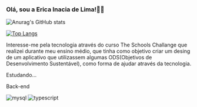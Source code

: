 ### Olá, sou a Erica Inacia de Lima!👋😊


![Anurag's GitHub stats](https://github-readme-stats.vercel.app/api?username=EricaInaciadeLima&theme=nightowl&show_icons=true&count_private=true)

[![Top Langs](https://github-readme-stats.vercel.app/api/top-langs/?username=EricaInaciadeLima&layout=compact&langs_count=10&theme=nightowl&show)](https://github.com/EricaInaciadeLima)

 Interesse-me pela tecnologia através do curso The Schools Challange que realizei durante meu ensino médio, que tinha como objetivo criar um desing  de um aplicativo que utilizassem algumas ODS(Objetivos de Desenvolvimento Sustentável), como forma de ajudar através da tecnologia.

Estudando...

Back-end

![mysql](https://user-images.githubusercontent.com/98967783/174158689-1042978a-82c2-47bf-b609-76087f171692.png)       ![typescript](https://user-images.githubusercontent.com/98967783/174158719-d24422fd-5d90-4afc-8775-37ef6083b465.png)

